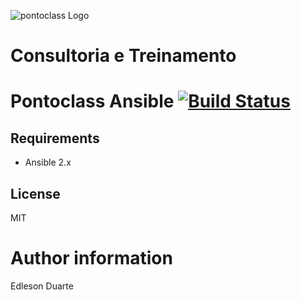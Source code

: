 ![pontoclass Logo](http://uploaddeimagens.com.br/images/001/294/468/original/SmallLogo_200_125.png?1518903690)

# Consultoria e Treinamento #

# Pontoclass Ansible [![Build Status](https://travis-ci.org/Edleson/pontoclass-ansible.svg?branch=master)](https://travis-ci.org/Edleson/pontoclass-ansible)

## Requirements

- Ansible 2.x

## License

MIT

# Author information

Edleson Duarte